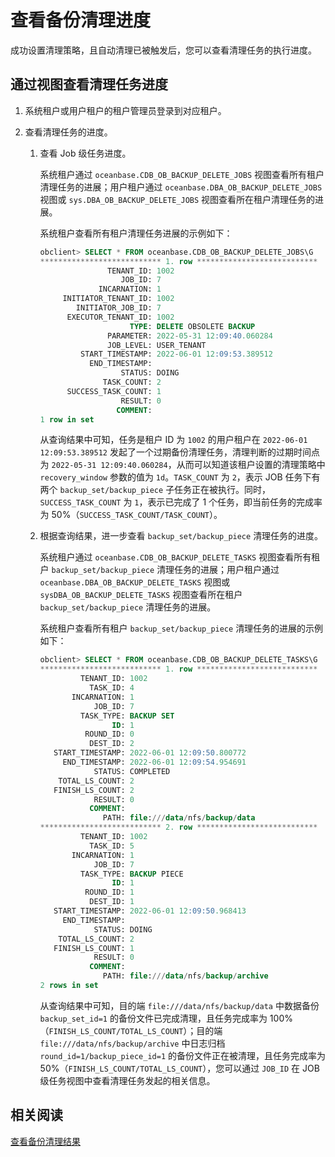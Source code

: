 # 查看备份清理进度

成功设置清理策略，且自动清理已被触发后，您可以查看清理任务的执行进度。

## 通过视图查看清理任务进度

1. 系统租户或用户租户的租户管理员登录到对应租户。

2. 查看清理任务的进度。

   1. 查看 Job 级任务进度。

      系统租户通过 `oceanbase.CDB_OB_BACKUP_DELETE_JOBS` 视图查看所有租户清理任务的进展；用户租户通过 `oceanbase.DBA_OB_BACKUP_DELETE_JOBS` 视图或 `sys.DBA_OB_BACKUP_DELETE_JOBS` 视图查看所在租户清理任务的进展。

      系统租户查看所有租户清理任务进展的示例如下：

      ```sql
      obclient> SELECT * FROM oceanbase.CDB_OB_BACKUP_DELETE_JOBS\G
      *************************** 1. row ***************************
                     TENANT_ID: 1002
                        JOB_ID: 7
                   INCARNATION: 1
           INITIATOR_TENANT_ID: 1002
              INITIATOR_JOB_ID: 7
            EXECUTOR_TENANT_ID: 1002
                          TYPE: DELETE OBSOLETE BACKUP
                     PARAMETER: 2022-05-31 12:09:40.060284
                     JOB_LEVEL: USER_TENANT
               START_TIMESTAMP: 2022-06-01 12:09:53.389512
                 END_TIMESTAMP: 
                        STATUS: DOING
                    TASK_COUNT: 2
            SUCCESS_TASK_COUNT: 1
                        RESULT: 0
                       COMMENT: 
      1 row in set
      ```

      从查询结果中可知，任务是租户 ID 为 `1002` 的用户租户在 `2022-06-01 12:09:53.389512` 发起了一个过期备份清理任务，清理判断的过期时间点为 `2022-05-31 12:09:40.060284`，从而可以知道该租户设置的清理策略中 `recovery_window` 参数的值为 `1d`。`TASK_COUNT` 为 `2`，表示 JOB 任务下有两个 `backup_set/backup_piece` 子任务正在被执行。同时，`SUCCESS_TASK_COUNT` 为 `1`，表示已完成了 1 个任务，即当前任务的完成率为 50%（`SUCCESS_TASK_COUNT/TASK_COUNT`）。

   2. 根据查询结果，进一步查看 `backup_set/backup_piece` 清理任务的进度。

      系统租户通过 `oceanbase.CDB_OB_BACKUP_DELETE_TASKS` 视图查看所有租户 `backup_set/backup_piece` 清理任务的进展；用户租户通过 `oceanbase.DBA_OB_BACKUP_DELETE_TASKS` 视图或 `sysDBA_OB_BACKUP_DELETE_TASKS` 视图查看所在租户 `backup_set/backup_piece` 清理任务的进展。

      系统租户查看所有租户 `backup_set/backup_piece` 清理任务的进展的示例如下：

      ```sql
      obclient> SELECT * FROM oceanbase.CDB_OB_BACKUP_DELETE_TASKS\G
      *************************** 1. row ***************************
               TENANT_ID: 1002
                 TASK_ID: 4
             INCARNATION: 1
                  JOB_ID: 7
               TASK_TYPE: BACKUP SET
                      ID: 1
                ROUND_ID: 0
                 DEST_ID: 2
         START_TIMESTAMP: 2022-06-01 12:09:50.800772
           END_TIMESTAMP: 2022-06-01 12:09:54.954691
                  STATUS: COMPLETED
          TOTAL_LS_COUNT: 2
         FINISH_LS_COUNT: 2
                  RESULT: 0
                 COMMENT: 
                    PATH: file:///data/nfs/backup/data
      *************************** 2. row ***************************
               TENANT_ID: 1002
                 TASK_ID: 5
             INCARNATION: 1
                  JOB_ID: 7
               TASK_TYPE: BACKUP PIECE
                      ID: 1
                ROUND_ID: 1
                 DEST_ID: 1
         START_TIMESTAMP: 2022-06-01 12:09:50.968413
           END_TIMESTAMP: 
                  STATUS: DOING
          TOTAL_LS_COUNT: 2
         FINISH_LS_COUNT: 1
                  RESULT: 0
                 COMMENT: 
                    PATH: file:///data/nfs/backup/archive
      2 rows in set
      ```

      从查询结果中可知，目的端 `file:///data/nfs/backup/data` 中数据备份 `backup_set_id=1` 的备份文件已完成清理，且任务完成率为 100%（`FINISH_LS_COUNT/TOTAL_LS_COUNT`）；目的端`file:///data/nfs/backup/archive` 中日志归档 `round_id=1/backup_piece_id=1` 的备份文件正在被清理，且任务完成率为 50%（`FINISH_LS_COUNT/TOTAL_LS_COUNT`），您可以通过 `JOB_ID` 在 JOB 级任务视图中查看清理任务发起的相关信息。

## 相关阅读

[查看备份清理结果](4.view-cleaning-backup-history.md)
